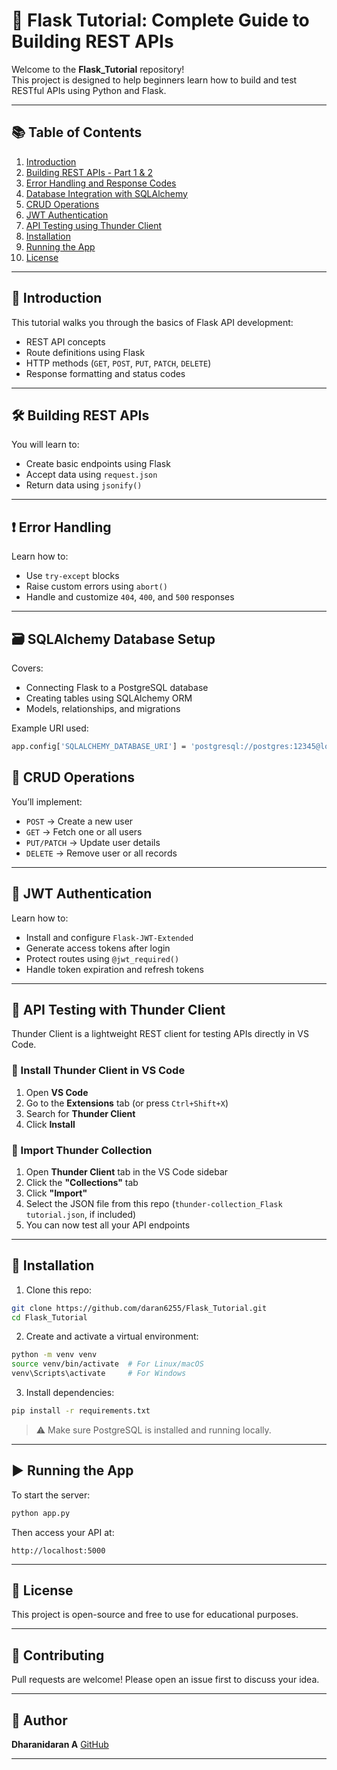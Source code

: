 # 🐍 Flask Tutorial: Complete Guide to Building REST APIs

Welcome to the **Flask_Tutorial** repository!  
This project is designed to help beginners learn how to build and test RESTful APIs using Python and Flask.

---

## 📚 Table of Contents

1. [Introduction](#introduction)
2. [Building REST APIs - Part 1 & 2](#building-rest-apis)
3. [Error Handling and Response Codes](#error-handling)
4. [Database Integration with SQLAlchemy](#sqlalchemy-database-setup)
5. [CRUD Operations](#crud-operations)
6. [JWT Authentication](#jwt-authentication)
7. [API Testing using Thunder Client](#api-testing-with-thunder-client)
8. [Installation](#installation)
9. [Running the App](#running-the-app)
10. [License](#license)

---

## 🚀 Introduction

This tutorial walks you through the basics of Flask API development:
- REST API concepts
- Route definitions using Flask
- HTTP methods (`GET`, `POST`, `PUT`, `PATCH`, `DELETE`)
- Response formatting and status codes

---

## 🛠️ Building REST APIs

You will learn to:
- Create basic endpoints using Flask
- Accept data using `request.json`
- Return data using `jsonify()`

---

## ❗ Error Handling

Learn how to:
- Use `try-except` blocks
- Raise custom errors using `abort()`
- Handle and customize `404`, `400`, and `500` responses

---

## 🗃️ SQLAlchemy Database Setup

Covers:
- Connecting Flask to a PostgreSQL database
- Creating tables using SQLAlchemy ORM
- Models, relationships, and migrations

Example URI used:

```bash
app.config['SQLALCHEMY_DATABASE_URI'] = 'postgresql://postgres:12345@localhost:5432/test'
```

## 🔁 CRUD Operations

You’ll implement:

* `POST` → Create a new user
* `GET` → Fetch one or all users
* `PUT/PATCH` → Update user details
* `DELETE` → Remove user or all records

---

## 🔐 JWT Authentication

Learn how to:

* Install and configure `Flask-JWT-Extended`
* Generate access tokens after login
* Protect routes using `@jwt_required()`
* Handle token expiration and refresh tokens

---

## 🧪 API Testing with Thunder Client

Thunder Client is a lightweight REST client for testing APIs directly in VS Code.

### 🔧 Install Thunder Client in VS Code

1. Open **VS Code**
2. Go to the **Extensions** tab (or press `Ctrl+Shift+X`)
3. Search for **Thunder Client**
4. Click **Install**

### 📂 Import Thunder Collection

1. Open **Thunder Client** tab in the VS Code sidebar
2. Click the **"Collections"** tab
3. Click **"Import"**
4. Select the JSON file from this repo (`thunder-collection_Flask tutorial.json`, if included)
5. You can now test all your API endpoints

---

## 🧰 Installation

1. Clone this repo:

```bash
git clone https://github.com/daran6255/Flask_Tutorial.git
cd Flask_Tutorial
```

2. Create and activate a virtual environment:

```bash
python -m venv venv
source venv/bin/activate  # For Linux/macOS
venv\Scripts\activate     # For Windows
```

3. Install dependencies:

```bash
pip install -r requirements.txt
```

> ⚠️ Make sure PostgreSQL is installed and running locally.

---

## ▶️ Running the App

To start the server:

```bash
python app.py
```

Then access your API at:

```
http://localhost:5000
```

---

## 📄 License

This project is open-source and free to use for educational purposes.

---

## 🤝 Contributing

Pull requests are welcome! Please open an issue first to discuss your idea.

---

## 🙌 Author

**Dharanidaran A**
[GitHub](https://github.com/daran6255)

---
